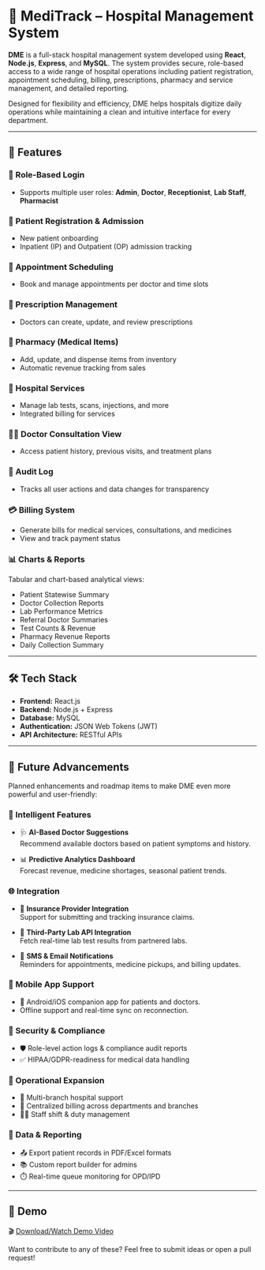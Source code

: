 # 🏥 MediTrack – Hospital Management System

**DME** is a full-stack hospital management system developed using **React**, **Node.js**, **Express**, and **MySQL**. The system provides secure, role-based access to a wide range of hospital operations including patient registration, appointment scheduling, billing, prescriptions, pharmacy and service management, and detailed reporting.

Designed for flexibility and efficiency, DME helps hospitals digitize daily operations while maintaining a clean and intuitive interface for every department.

---

## 🚀 Features

### 🔐 Role-Based Login
- Supports multiple user roles: **Admin**, **Doctor**, **Receptionist**, **Lab Staff**, **Pharmacist**

### 📝 Patient Registration & Admission
- New patient onboarding
- Inpatient (IP) and Outpatient (OP) admission tracking

### 📅 Appointment Scheduling
- Book and manage appointments per doctor and time slots

### 💊 Prescription Management
- Doctors can create, update, and review prescriptions

### 🧪 Pharmacy (Medical Items)
- Add, update, and dispense items from inventory
- Automatic revenue tracking from sales

### 🏥 Hospital Services
- Manage lab tests, scans, injections, and more
- Integrated billing for services

### 👨‍⚕️ Doctor Consultation View
- Access patient history, previous visits, and treatment plans

### 📜 Audit Log
- Tracks all user actions and data changes for transparency

### 💳 Billing System
- Generate bills for medical services, consultations, and medicines
- View and track payment status

### 📊 Charts & Reports
Tabular and chart-based analytical views:
- Patient Statewise Summary
- Doctor Collection Reports
- Lab Performance Metrics
- Referral Doctor Summaries
- Test Counts & Revenue
- Pharmacy Revenue Reports
- Daily Collection Summary

---

## 🛠️ Tech Stack

- **Frontend:** React.js  
- **Backend:** Node.js + Express  
- **Database:** MySQL  
- **Authentication:** JSON Web Tokens (JWT)  
- **API Architecture:** RESTful APIs  

---
## 🔮 Future Advancements

Planned enhancements and roadmap items to make DME even more powerful and user-friendly:

### 🧠 Intelligent Features
- 🩺 **AI-Based Doctor Suggestions**  
  Recommend available doctors based on patient symptoms and history.

- 📊 **Predictive Analytics Dashboard**  
  Forecast revenue, medicine shortages, seasonal patient trends.

### 🌐 Integration
- 🧾 **Insurance Provider Integration**  
  Support for submitting and tracking insurance claims.

- 🧬 **Third-Party Lab API Integration**  
  Fetch real-time lab test results from partnered labs.

- 💬 **SMS & Email Notifications**  
  Reminders for appointments, medicine pickups, and billing updates.

### 📱 Mobile App Support
- 📲 Android/iOS companion app for patients and doctors.
- Offline support and real-time sync on reconnection.

### 🔐 Security & Compliance
- 🛡️ Role-level action logs & compliance audit reports
- ✅ HIPAA/GDPR-readiness for medical data handling

### 🏥 Operational Expansion
- 🏨 Multi-branch hospital support
- 🧾 Centralized billing across departments and branches
- 🧑‍⚕️ Staff shift & duty management

### 📂 Data & Reporting
- 📤 Export patient records in PDF/Excel formats
- 📚 Custom report builder for admins
- ⏱️ Real-time queue monitoring for OPD/IPD

---
## 🎥 Demo

🎬 [Download/Watch Demo Video](https://raw.githubusercontent.com/kushi0317/MediTrack-Hospital_Management_System/main/assets/demo.mp4)


Want to contribute to any of these? Feel free to submit ideas or open a pull request!


